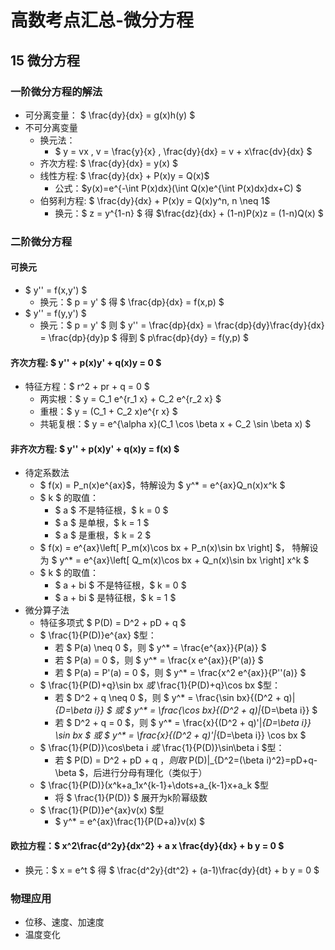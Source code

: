 # 高数考点汇总-微分方程
## 15 微分方程
### 一阶微分方程的解法
- 可分离变量： $ \frac{dy}{dx} = g(x)h(y) $
- 不可分离变量
    - 换元法：
        - $ y = vx , v = \frac{y}{x} , \frac{dy}{dx} = v + x\frac{dv}{dx} $
    - 齐次方程: $ \frac{dy}{dx} = y(x) $
    - 线性方程: $ \frac{dy}{dx} + P(x)y = Q(x)$
        - 公式：$y(x)=e^{-\int P(x)dx}(\int Q(x)e^{\int P(x)dx}dx+C) $
    - 伯努利方程: $ \frac{dy}{dx} + P(x)y = Q(x)y^n, n \neq 1$
        - 换元：$ z = y^{1-n} $ 得 $\frac{dz}{dx} + (1-n)P(x)z = (1-n)Q(x) $
### 二阶微分方程
#### 可换元 
- $ y'' = f(x,y') $
    - 换元：$ p = y' $ 得 $ \frac{dp}{dx} = f(x,p) $
- $ y'' = f(y,y') $
    - 换元：$ p = y' $ 则 $ y'' = \frac{dp}{dx} = \frac{dp}{dy}\frac{dy}{dx} = \frac{dp}{dy}p $ 得到 $ p\frac{dp}{dy} = f(y,p) $
#### 齐次方程: $ y'' + p(x)y' + q(x)y = 0 $
- 特征方程：$ r^2 + pr + q = 0 $
    - 两实根：$ y = C_1 e^{r_1 x} + C_2 e^{r_2 x} $
    - 重根：$ y = (C_1 + C_2 x)e^{r x} $
    - 共轭复根：$ y = e^{\alpha x}(C_1 \cos \beta x + C_2 \sin \beta x) $
#### 非齐次方程: $ y'' + p(x)y' + q(x)y = f(x) $
- 待定系数法
    - $ f(x) = P_n(x)e^{ax}$，特解设为 $ y^* = e^{ax}Q_n(x)x^k  $
    - $ k $ 的取值：
        - $ a $ 不是特征根，$ k = 0 $
        - $ a $ 是单根，$ k = 1 $
        - $ a $ 是重根，$ k = 2 $
    - $ f(x) = e^{ax}\left[ P_m(x)\cos bx + P_n(x)\sin bx \right] $，
    特解设为 $ y^* = e^{ax}\left[ Q_m(x)\cos bx + Q_n(x)\sin bx \right] x^k $
    - $ k $ 的取值：
        - $ a + bi $ 不是特征根，$ k = 0 $
        - $ a + bi $ 是特征根，$ k = 1 $
- 微分算子法
    - 特征多项式 $ P(D) = D^2 + pD + q $
    - $ \frac{1}{P(D)}e^{ax} $型：
        - 若 $ P(a) \neq 0 $，则 $ y^* = \frac{e^{ax}}{P(a)} $
        - 若 $ P(a) = 0 $，则 $ y^* = \frac{x e^{ax}}{P'(a)} $
        - 若 $ P(a) = P'(a) = 0 $，则 $ y^* = \frac{x^2 e^{ax}}{P''(a)} $
    - $ \frac{1}{P(D)+q}\sin bx $或$ \frac{1}{P(D)+q}\cos bx $型：
        - 若 $ D^2 + q \neq 0 $，则 $ y^* = \frac{\sin bx}{(D^2 + q)|_{D=\beta i}} $ 或 $ y^* = \frac{\cos bx}{(D^2 + q)|_{D=\beta i}} $
        - 若 $ D^2 + q = 0 $，则 $ y^* = \frac{x}{(D^2 + q)'|_{D=\beta i}} \sin bx $ 或 $ y^* = \frac{x}{(D^2 + q)'|_{D=\beta i}} \cos bx $
    - $ \frac{1}{P(D)}\cos\beta i $或$ \frac{1}{P(D)}\sin\beta i $型：
        - 若 $ P(D) = D^2 + pD + q $，则取$ P(D)|_{D^2=(\beta i)^2}=pD+q-\beta $，后进行分母有理化（类似于）
    - $ \frac{1}{P(D)}(x^k+a_1x^{k-1}+\dots+a_{k-1}x+a_k $型
        - 将 $ \frac{1}{P(D)} $ 展开为k阶幂级数
    - $ \frac{1}{P(D)}e^{ax}v(x) $型
        - $ y^* = e^{ax}\frac{1}{P(D+a)}v(x) $
#### 欧拉方程：$ x^2\frac{d^2y}{dx^2} + a x \frac{dy}{dx} + b y = 0 $
- 换元：$ x = e^t $ 得 $ \frac{d^2y}{dt^2} + (a-1)\frac{dy}{dt} + b y = 0 $

### 物理应用
- 位移、速度、加速度
- 温度变化
